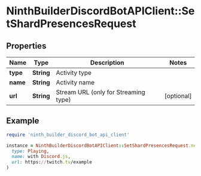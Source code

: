 # NinthBuilderDiscordBotAPIClient::SetShardPresencesRequest

## Properties

| Name | Type | Description | Notes |
| ---- | ---- | ----------- | ----- |
| **type** | **String** | Activity type |  |
| **name** | **String** | Activity name |  |
| **url** | **String** | Stream URL (only for Streaming type) | [optional] |

## Example

```ruby
require 'ninth_builder_discord_bot_api_client'

instance = NinthBuilderDiscordBotAPIClient::SetShardPresencesRequest.new(
  type: Playing,
  name: with Discord.js,
  url: https://twitch.tv/example
)
```

